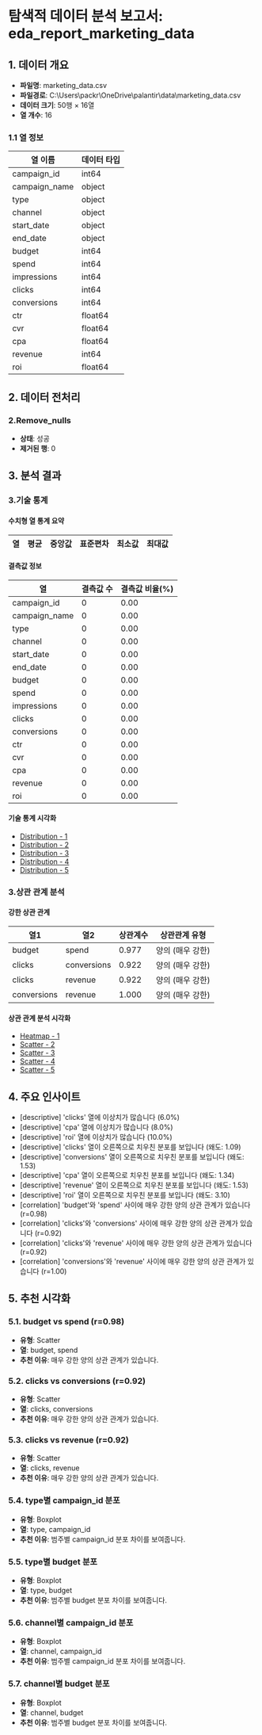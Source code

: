 # 탐색적 데이터 분석 보고서: eda_report_marketing_data

## 1. 데이터 개요

- **파일명**: marketing_data.csv
- **파일경로**: C:\Users\packr\OneDrive\palantir\data\marketing_data.csv
- **데이터 크기**: 50행 × 16열
- **열 개수**: 16

### 1.1 열 정보

| 열 이름 | 데이터 타입 |
|---------|------------|
| campaign_id | int64 |
| campaign_name | object |
| type | object |
| channel | object |
| start_date | object |
| end_date | object |
| budget | int64 |
| spend | int64 |
| impressions | int64 |
| clicks | int64 |
| conversions | int64 |
| ctr | float64 |
| cvr | float64 |
| cpa | float64 |
| revenue | int64 |
| roi | float64 |

## 2. 데이터 전처리

### 2.Remove_nulls

- **상태**: 성공
- **제거된 행**: 0

## 3. 분석 결과

### 3.기술 통계

#### 수치형 열 통계 요약

| 열 | 평균 | 중앙값 | 표준편차 | 최소값 | 최대값 |
|-----|------|--------|---------|--------|--------|

#### 결측값 정보

| 열 | 결측값 수 | 결측값 비율(%) |
|-----|-----------|---------------|
| campaign_id | 0 | 0.00 |
| campaign_name | 0 | 0.00 |
| type | 0 | 0.00 |
| channel | 0 | 0.00 |
| start_date | 0 | 0.00 |
| end_date | 0 | 0.00 |
| budget | 0 | 0.00 |
| spend | 0 | 0.00 |
| impressions | 0 | 0.00 |
| clicks | 0 | 0.00 |
| conversions | 0 | 0.00 |
| ctr | 0 | 0.00 |
| cvr | 0 | 0.00 |
| cpa | 0 | 0.00 |
| revenue | 0 | 0.00 |
| roi | 0 | 0.00 |

#### 기술 통계 시각화

- [Distribution - 1](../..\output\viz\eda_report_marketing_data\descriptive\descriptive_campaign_id_distribution.png)
- [Distribution - 2](../..\output\viz\eda_report_marketing_data\descriptive\descriptive_budget_distribution.png)
- [Distribution - 3](../..\output\viz\eda_report_marketing_data\descriptive\descriptive_spend_distribution.png)
- [Distribution - 4](../..\output\viz\eda_report_marketing_data\descriptive\descriptive_impressions_distribution.png)
- [Distribution - 5](../..\output\viz\eda_report_marketing_data\descriptive\descriptive_clicks_distribution.png)

### 3.상관 관계 분석

#### 강한 상관 관계

| 열1 | 열2 | 상관계수 | 상관관계 유형 |
|-----|-----|---------|------------|
| budget | spend | 0.977 | 양의 (매우 강한) |
| clicks | conversions | 0.922 | 양의 (매우 강한) |
| clicks | revenue | 0.922 | 양의 (매우 강한) |
| conversions | revenue | 1.000 | 양의 (매우 강한) |

#### 상관 관계 분석 시각화

- [Heatmap - 1](../..\output\viz\eda_report_marketing_data\correlation\correlation_heatmap.png)
- [Scatter - 2](../..\output\viz\eda_report_marketing_data\correlation\correlation_scatter_budget_spend.png)
- [Scatter - 3](../..\output\viz\eda_report_marketing_data\correlation\correlation_scatter_clicks_conversions.png)
- [Scatter - 4](../..\output\viz\eda_report_marketing_data\correlation\correlation_scatter_clicks_revenue.png)
- [Scatter - 5](../..\output\viz\eda_report_marketing_data\correlation\correlation_scatter_conversions_revenue.png)

## 4. 주요 인사이트

- [descriptive] 'clicks' 열에 이상치가 많습니다 (6.0%)
- [descriptive] 'cpa' 열에 이상치가 많습니다 (8.0%)
- [descriptive] 'roi' 열에 이상치가 많습니다 (10.0%)
- [descriptive] 'clicks' 열이 오른쪽으로 치우친 분포를 보입니다 (왜도: 1.09)
- [descriptive] 'conversions' 열이 오른쪽으로 치우친 분포를 보입니다 (왜도: 1.53)
- [descriptive] 'cpa' 열이 오른쪽으로 치우친 분포를 보입니다 (왜도: 1.34)
- [descriptive] 'revenue' 열이 오른쪽으로 치우친 분포를 보입니다 (왜도: 1.53)
- [descriptive] 'roi' 열이 오른쪽으로 치우친 분포를 보입니다 (왜도: 3.10)
- [correlation] 'budget'와 'spend' 사이에 매우 강한 양의 상관 관계가 있습니다 (r=0.98)
- [correlation] 'clicks'와 'conversions' 사이에 매우 강한 양의 상관 관계가 있습니다 (r=0.92)
- [correlation] 'clicks'와 'revenue' 사이에 매우 강한 양의 상관 관계가 있습니다 (r=0.92)
- [correlation] 'conversions'와 'revenue' 사이에 매우 강한 양의 상관 관계가 있습니다 (r=1.00)

## 5. 추천 시각화

### 5.1. budget vs spend (r=0.98)

- **유형**: Scatter
- **열**: budget, spend
- **추천 이유**: 매우 강한 양의 상관 관계가 있습니다.

### 5.2. clicks vs conversions (r=0.92)

- **유형**: Scatter
- **열**: clicks, conversions
- **추천 이유**: 매우 강한 양의 상관 관계가 있습니다.

### 5.3. clicks vs revenue (r=0.92)

- **유형**: Scatter
- **열**: clicks, revenue
- **추천 이유**: 매우 강한 양의 상관 관계가 있습니다.

### 5.4. type별 campaign_id 분포

- **유형**: Boxplot
- **열**: type, campaign_id
- **추천 이유**: 범주별 campaign_id 분포 차이를 보여줍니다.

### 5.5. type별 budget 분포

- **유형**: Boxplot
- **열**: type, budget
- **추천 이유**: 범주별 budget 분포 차이를 보여줍니다.

### 5.6. channel별 campaign_id 분포

- **유형**: Boxplot
- **열**: channel, campaign_id
- **추천 이유**: 범주별 campaign_id 분포 차이를 보여줍니다.

### 5.7. channel별 budget 분포

- **유형**: Boxplot
- **열**: channel, budget
- **추천 이유**: 범주별 budget 분포 차이를 보여줍니다.

